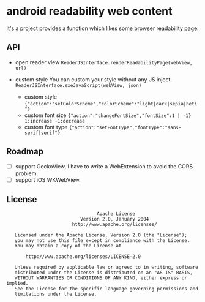 # android readability web content <!-- omit in toc -->

It's a project provides a function which likes some browser readability page.

## API

* open reader view
`ReaderJSInterface.renderReadabilityPage(webView, url)`
  
* custom style
You can custom your style without any JS inject.
`ReaderJSInterface.exeJavaScript(webView, json)`
    -  custom style `{"action":"setColorScheme","colorScheme":"light|dark|sepia|heti"}`
    -  custom font size `{"action":"changeFontSize","fontSize":1 | -1}  1:increase -1:decrease`
    -  custom font type `{"action":"setFontType","fontType":"sans-serif|serif"}`

## Roadmap

- [ ] support GeckoView, I have to write a WebExtension to avoid the CORS problem.
- [ ] support iOS WKWebView.

## License
```
                                 Apache License
                           Version 2.0, January 2004
                        http://www.apache.org/licenses/

   Licensed under the Apache License, Version 2.0 (the "License");
   you may not use this file except in compliance with the License.
   You may obtain a copy of the License at

       http://www.apache.org/licenses/LICENSE-2.0

   Unless required by applicable law or agreed to in writing, software
   distributed under the License is distributed on an "AS IS" BASIS,
   WITHOUT WARRANTIES OR CONDITIONS OF ANY KIND, either express or implied.
   See the License for the specific language governing permissions and
   limitations under the License.
```
